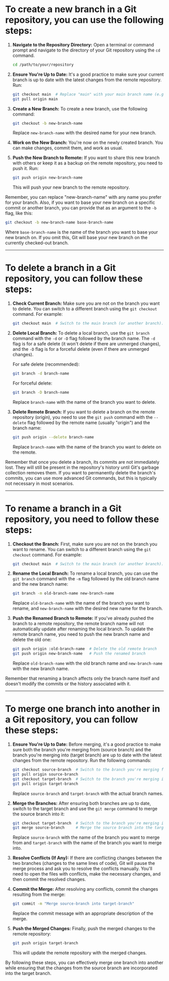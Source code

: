 # To create a new branch in a Git repository, you can use the following steps:

1. **Navigate to the Repository Directory:**
   Open a terminal or command prompt and navigate to the directory of your Git repository using the `cd` command.

   ```sh
   cd /path/to/your/repository
   ```

2. **Ensure You're Up to Date:**
   It's a good practice to make sure your current branch is up to date with the latest changes from the remote repository. Run:

   ```sh
   git checkout main  # Replace "main" with your main branch name (e.g., "master" or "main").
   git pull origin main
   ```

3. **Create a New Branch:**
   To create a new branch, use the following command:

   ```sh
   git checkout -b new-branch-name
   ```

   Replace `new-branch-name` with the desired name for your new branch.

4. **Work on the New Branch:**
   You're now on the newly created branch. You can make changes, commit them, and work as usual.

5. **Push the New Branch to Remote:**
   If you want to share this new branch with others or keep it as a backup on the remote repository, you need to push it. Run:

   ```sh
   git push origin new-branch-name
   ```

   This will push your new branch to the remote repository.

Remember, you can replace "new-branch-name" with any name you prefer for your branch. Also, if you want to base your new branch on a specific commit or another branch, you can provide that as an argument to the `-b` flag, like this:

```sh
git checkout -b new-branch-name base-branch-name
```

Where `base-branch-name` is the name of the branch you want to base your new branch on. If you omit this, Git will base your new branch on the currently checked-out branch.

---

# To delete a branch in a Git repository, you can follow these steps:

1. **Check Current Branch:**
   Make sure you are not on the branch you want to delete. You can switch to a different branch using the `git checkout` command. For example:

   ```sh
   git checkout main  # Switch to the main branch (or another branch).
   ```

2. **Delete Local Branch:**
   To delete a local branch, use the `git branch` command with the `-d` or `-D` flag followed by the branch name. The `-d` flag is for a safe delete (it won't delete if there are unmerged changes), and the `-D` flag is for a forceful delete (even if there are unmerged changes).

   For safe delete (recommended):

   ```sh
   git branch -d branch-name
   ```

   For forceful delete:

   ```sh
   git branch -D branch-name
   ```

   Replace `branch-name` with the name of the branch you want to delete.

3. **Delete Remote Branch:**
   If you want to delete a branch on the remote repository (origin), you need to use the `git push` command with the `--delete` flag followed by the remote name (usually "origin") and the branch name:

   ```sh
   git push origin --delete branch-name
   ```

   Replace `branch-name` with the name of the branch you want to delete on the remote.

Remember that once you delete a branch, its commits are not immediately lost. They will still be present in the repository's history until Git's garbage collection removes them. If you want to permanently delete the branch's commits, you can use more advanced Git commands, but this is typically not necessary in most scenarios.

---

# To rename a branch in a Git repository, you need to follow these steps:

1. **Checkout the Branch:**
   First, make sure you are not on the branch you want to rename. You can switch to a different branch using the `git checkout` command. For example:

   ```sh
   git checkout main  # Switch to the main branch (or another branch).
   ```

2. **Rename the Local Branch:**
   To rename a local branch, you can use the `git branch` command with the `-m` flag followed by the old branch name and the new branch name:

   ```sh
   git branch -m old-branch-name new-branch-name
   ```

   Replace `old-branch-name` with the name of the branch you want to rename, and `new-branch-name` with the desired new name for the branch.

3. **Push the Renamed Branch to Remote:**
   If you've already pushed the branch to a remote repository, the remote branch name will not automatically update after renaming the local branch. To update the remote branch name, you need to push the new branch name and delete the old one:

   ```sh
   git push origin :old-branch-name  # Delete the old remote branch
   git push origin new-branch-name   # Push the renamed branch
   ```

   Replace `old-branch-name` with the old branch name and `new-branch-name` with the new branch name.

Remember that renaming a branch affects only the branch name itself and doesn't modify the commits or the history associated with it.

---

# To merge one branch into another in a Git repository, you can follow these steps:

1. **Ensure You're Up to Date:**
   Before merging, it's a good practice to make sure both the branch you're merging from (source branch) and the branch you're merging into (target branch) are up to date with the latest changes from the remote repository. Run the following commands:

   ```sh
   git checkout source-branch  # Switch to the branch you're merging from
   git pull origin source-branch
   git checkout target-branch  # Switch to the branch you're merging into
   git pull origin target-branch
   ```

   Replace `source-branch` and `target-branch` with the actual branch names.

2. **Merge the Branches:**
   After ensuring both branches are up to date, switch to the target branch and use the `git merge` command to merge the source branch into it:

   ```sh
   git checkout target-branch  # Switch to the branch you're merging into
   git merge source-branch     # Merge the source branch into the target branch
   ```

   Replace `source-branch` with the name of the branch you want to merge from and `target-branch` with the name of the branch you want to merge into.

3. **Resolve Conflicts (If Any):**
   If there are conflicting changes between the two branches (changes to the same lines of code), Git will pause the merge process and ask you to resolve the conflicts manually. You'll need to open the files with conflicts, make the necessary changes, and then commit the resolved changes.

4. **Commit the Merge:**
   After resolving any conflicts, commit the changes resulting from the merge:

   ```sh
   git commit -m "Merge source-branch into target-branch"
   ```

   Replace the commit message with an appropriate description of the merge.

5. **Push the Merged Changes:**
   Finally, push the merged changes to the remote repository:

   ```sh
   git push origin target-branch
   ```

   This will update the remote repository with the merged changes.

By following these steps, you can effectively merge one branch into another while ensuring that the changes from the source branch are incorporated into the target branch.
